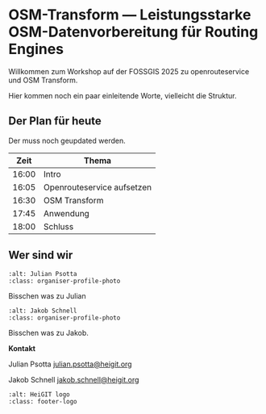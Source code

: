 # OSM-Transform — Leistungsstarke OSM-Datenvorbereitung für Routing Engines

Willkommen zum Workshop auf der FOSSGIS 2025 zu openrouteservice und OSM Transform.

Hier kommen noch ein paar einleitende Worte, vielleicht die Struktur.

## Der Plan für heute

Der muss noch geupdated werden.

| Zeit  | Thema                      |
|-------|----------------------------|
| 16:00 | Intro                      |
| 16:05 | Openrouteservice aufsetzen |
| 16:30 | OSM Transform              |
| 17:45 | Anwendung                  |
| 18:00 | Schluss                    |


## Wer sind wir


```{image} ./img/psotta.jpg
:alt: Julian Psotta
:class: organiser-profile-photo
```
Bisschen was zu Julian


<div style="clear: both"></div>

```{image} ./img/schnell.jpg
:alt: Jakob Schnell
:class: organiser-profile-photo
```

Bisschen was zu Jakob.


<div style="clear: both"></div>

**Kontakt**

Julian Psotta
[julian.psotta@heigit.org](mailto:julian.psotta@heigit.org)


Jakob Schnell
[jakob.schnell@heigit.org](mailto:jakob.schnell@heigit.org)


```{image} ./img/heigit_logo.png
:alt: HeiGIT logo
:class: footer-logo
```
